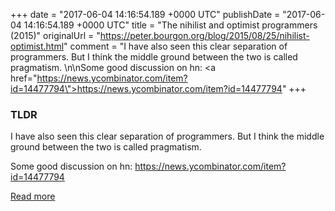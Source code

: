 +++
date = "2017-06-04 14:16:54.189 +0000 UTC"
publishDate = "2017-06-04 14:16:54.189 +0000 UTC"
title = "The nihilist and optimist programmers (2015)"
originalUrl = "https://peter.bourgon.org/blog/2015/08/25/nihilist-optimist.html"
comment = "I have also seen this clear separation of programmers. But I think the middle ground between the two is called pragmatism. \n\nSome good discussion on hn: <a href=\"https://news.ycombinator.com/item?id=14477794\">https://news.ycombinator.com/item?id=14477794</a>"
+++

### TLDR

I have also seen this clear separation of programmers. But I think the middle ground between the two is called pragmatism.

Some good discussion on hn: <a href="https://news.ycombinator.com/item?id=14477794">https://news.ycombinator.com/item?id=14477794</a>

[Read more](https://peter.bourgon.org/blog/2015/08/25/nihilist-optimist.html)
